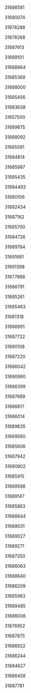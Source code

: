 31686581

31680074

31678288

31678268

31687613

31689101

31688964

31685369

31688000

31685456

31683638

31657500

31689675

31688092

31685591

31684814

31685987

31685435

31684493

31680106

31682434

31687162

31685700

31684726

31689784

31691681

31691398

31677888

31686791

31685261

31685463

31681318

31688991

31687722

31690108

31687220

31686042

31690990

31686399

31687689

31686817

31686014

31689635

31689560

31685606

31667942

31690802

31685915

31689598

31689147

31685863

31686644

31689031

31689027

31689271

31687350

31686063

31688640

31686209

31685963

31689485

31686006

31676952

31687875

31686922

31686244

31684627

31686458

31687781


